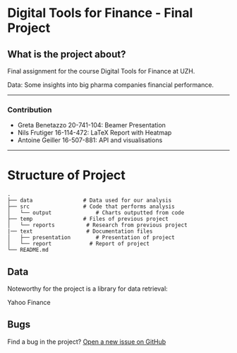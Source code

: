 # Digital Tools for Finance - Final Project

## What is the project about?

Final assignment for the course Digital Tools for Finance at UZH.

Data: Some insights into big pharma companies financial performance.

* * *
### Contribution
- Greta Benetazzo 20-741-104: Beamer Presentation
- Nils Frutiger 16-114-472: LaTeX Report with Heatmap
- Antoine Geiller 16-507-881: API and visualisations

* * *
# Structure of Project

    .            
    ├── data                # Data used for our analysis
    ├── src                 # Code that performs analysis
	│   └── output              # Charts outputted from code
	├── temp                # Files of previous project
    │   └── reports          # Research from previous project  
    |── text                 # Documentation files 
    │   ├── presentation        # Presentation of project
    │   └── report            # Report of project
    └── README.md
	

## Data

Noteworthy for the project is a library for data retrieval:

Yahoo Finance


## Bugs

Find a bug in the project? [Open a new issue on GitHub](https://github.com/nlsfrtgr/DTFF-Final-Project/issues)
